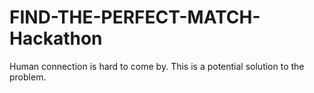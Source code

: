 # FIND-THE-PERFECT-MATCH-Hackathon
Human connection is hard to come by.   This is a potential solution to the problem.
